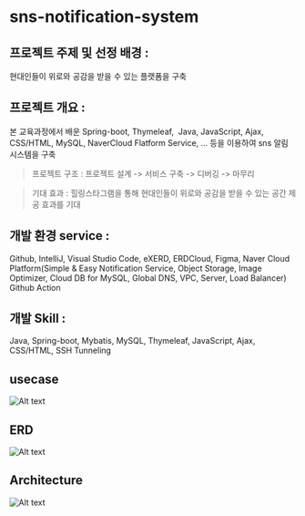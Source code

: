 # sns-notification-system

## 프로젝트 주제 및 선정 배경 : 
현대인들이 위로와 공감을 받을 수 있는 플랫폼을 구축
## 프로젝트 개요 :
본 교육과정에서 배운 Spring-boot, Thymeleaf,  Java, JavaScript, Ajax, CSS/HTML, MySQL, NaverCloud Flatform Service, … 등을 이용하여 sns 알림 시스템을 구축

>프로젝트 구조 : 프로젝트 설계 -> 서비스 구축 -> 디버깅 -> 마무리

>기대 효과 : 힐링스타그램을 통해 현대인들이 위로와 공감을 받을 수 있는 공간 제공 효과를 기대

## 개발 환경 service : 
Github, IntelliJ, Visual Studio Code, eXERD, ERDCloud, Figma, Naver Cloud Platform(Simple & Easy Notification Service, Object Storage, Image Optimizer, Cloud DB for MySQL, Global DNS, VPC, Server, Load Balancer) Github Action
## 개발 Skill : 
Java, Spring-boot, Mybatis, MySQL, Thymeleaf, JavaScript, Ajax, CSS/HTML, SSH Tunneling

## usecase
![Alt text](image/usecase.png)

## ERD
![Alt text](image/ERD.png)

## Architecture
![Alt text](image/architecture.png)
